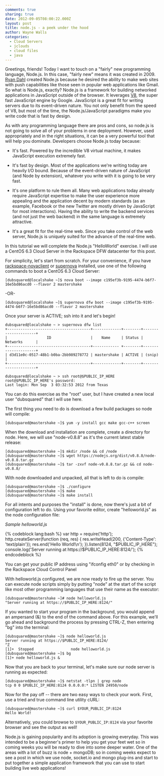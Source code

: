 ```yaml
---
comments: true
sharing: true
date: 2012-09-05T08:00:22.000Z
layout: post
title: node.js - a peek under the hood
author: Wayne Walls
categories:
  - Cloud Servers
  - jclouds
  - cloud files
  - java
---
```


Greetings, friends! Today I want to touch on a "fairly" new programming language, Node.js. In this case, "fairly new" means it was created in 2009. [Ryan Dahl](https://twitter.com/ryah) created Node.js because he desired the ability to make web sites with push capabilities like those seen in popular web applications like Gmail. So what is Node.js, exactly? Node.js is a framework for building networked applications in JavaScript outside of the browser. It leverages [V8](https://code.google.com/p/v8/), the super fast JavaScript engine by Google. JavaScript is a great fit for writing servers due to its event-driven nature. You not only benefit from the speed of V8, but most of the time, the Node.js/JavaScript paradigms make you write code that is fast by design.

<!-- more -->

As with any programming language there are pros and cons, so node.js is not going to solve all of your problems in one deployment. However, used appropriately and in the right situations, it can be a very powerful tool that will help you dominate. Developers choose Node.js today because:




  * It's fast. Powered by the incredible V8 virtual machine, it makes JavaScript execution extremely fast.


  * It's fast by design. Most of the applications we're writing today are heavily I/O bound. Because of the event-driven nature of JavaScript (and Node by extension), whatever you write with it is going to be very fast.


  * It's one platform to rule them all. Many web applications today already require JavaScript expertise to make the user experience more appealing and the application decent by modern standards (as an example, Facebook or the new Twitter are mostly driven by JavaScript for most interactions). Having the ability to write the backend services (and not just the web backend) in the same language is extremely attractive.


  * It's a great fit for the real-time web. Since you take control of the web server, Node.js is uniquely suited for the advance of the real-time web.


In this tutorial we will complete the Node.js "HelloWorld" exercise. I will use a CentOS 6.3 Cloud Server in the Rackspace DFW datacenter for this post.

For simplicity, let's start from scratch. For your convenience, if you have [rackspace-novaclient](https://devops.rackspace.com/getting-started-using-python-novaclient-to-manage-cloud-servers.html) or [supernova](https://github.com/rackerhacker/supernova) installed, use one of the following commands to boot a CentOS 6.3 Cloud Server:


    [dubsquared@localshake ~]$ nova boot --image c195ef3b-9195-4474-b6f7-16e5bd86acd0 --flavor 2 mastershake

-OR-

    [dubsquared@localshake ~]$ supernova dfw boot --image c195ef3b-9195-4474-b6f7-16e5bd86acd0 --flavor 2 mastershake


Once your server is ACTIVE; ssh into it and let's begin!


    dubsquared@localshake ~ > supernova dfw list
    +--------------------------------------+-------------+--------+---------------------+
    |                  ID                  |    Name     | Status |       Networks      |
    +--------------------------------------+------------ +--------+---------------------+
    | d3d11e0c-0517-48b1-b0ba-2bb989278772 | mastershake | ACTIVE | (snip)              |
    +--------------------------------------+-------------+--------+---------------------+

    dubsquared@localshake ~ > ssh root@$PUBLIC_IP_HERE
    root@$PUBLIC_IP_HERE's password:
    Last login: Mon Sep  3 03:32:53 2012 from Texas


You can do this exercise as the "root" user, but I have created a new local user "dubsquared" that I will use here.

The first thing you need to do is download a few build packages so node will compile:


    [dubsquared@mastershake ~]$ yum -y install gcc make gcc-c++ screen


When the download and installation are complete, create a directory for node. Here, we will use "node-v0.8.8" as it's the current latest stable release:


    [dubsquared@mastershake ~]$ mkdir /node && cd /node
    [dubsquared@mastershake ~]$ wget https://nodejs.org/dist/v0.8.8/node-v0.8.8.tar.gz
    [dubsquared@mastershake ~]$ tar -zxvf node-v0.8.8.tar.gz && cd node-v0.8.8/


With node downloaded and unpacked, all that is left to do is compile:


    [dubsquared@mastershake ~]$ ./configure
    [dubsquared@mastershake ~]$ make
    [dubsquared@mastershake ~]$ make install


For all intents and purposes the "install" is done, now there's just a bit of configuration left to do. Using your favorite editor, create "helloworld.js" as the node configuration file:

_Sample helloworld.js_

{% codeblock lang:bash %}
var http = require('http');
http.createServer(function (req, res) {
res.writeHead(200, {'Content-Type': 'text/plain'});
res.end('Hello World!\n');
}).listen(8124, "$PUBLIC_IP_HERE");
console.log('Server running at https://$PUBLIC_IP_HERE:8124/');
{% endcodeblock %}

You can get your public IP address using "ifconfig eth0" or by checking in the Rackspace Cloud Control Panel

With helloworld.js configured, we are now ready to fire up the server. You can execute node scripts simply by putting "node" at the start of the script like most other programming languages that use their name as the executor:


    [dubsquared@mastershake ~]# node helloworld.js
    "Server running at https://$PUBLIC_IP_HERE:8124/"


If you wanted to start your program in the background, you would append an ampersand (&) to the end of the command above. For this example, we'll go ahead and background the process by pressing CTRL-Z, then entering "bg" into the terminal:


    [dubsquared@mastershake ~]$ node helloworld.js
    Server running at https://$PUBLIC_IP_HERE:8124/
    ^Z
    [1]+  Stopped                 node helloworld.js
    [dubsquared@mastershake ~]$ bg
    [1]+ node helloworld.js &


Now that you are back to your terminal, let's make sure our node server is running as expected:


    [dubsquared@mastershake ~]$ netstat -tlpn | grep node
    tcp 0 0 $PUBLIC_IP_HERE:8124 0.0.0.0:* LISTEN 24950/node


Now for the pay off -- there are two easy ways to check your work. First, use a tried and true command line utility cURL:


    [dubsquared@mastershake ~]$ curl $YOUR_PUBLIC_IP:8124
    Hello World!


Alternatively, you could browse to `$YOUR_PUBLIC_IP:8124` via your favorite browser and see the output as well!

Node.js is gaining popularity and its adoption is growing everyday. This was intended to be a beginner's primer to help you get your feet wet so in coming weeks you will be ready to dive into some deeper water. One of the areas with a lot of buzz is node + mongoDB; so in coming weeks expect to see a post in which we use node, socket.io and mongo plug-ins and start to put together a simple application framework that you can use to start building live web applications!
